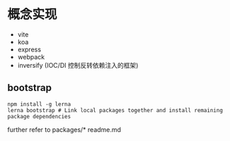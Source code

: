 # 概念实现

* vite
* koa
* express
* webpack
* inversify (IOC/DI 控制反转依赖注入的框架)

## bootstrap

```
npm install -g lerna
lerna bootstrap # Link local packages together and install remaining package dependencies
```

further refer to packages/* readme.md

